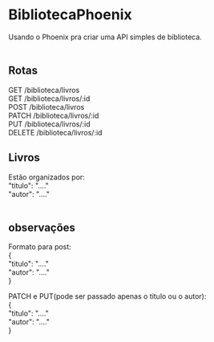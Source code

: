 # BibliotecaPhoenix
Usando o Phoenix pra criar uma API simples de biblioteca.<br><br>

## Rotas
GET    /biblioteca/livros <br>
GET    /biblioteca/livros/:id <br>
POST   /biblioteca/livros <br>
PATCH  /biblioteca/livros/:id <br>
PUT    /biblioteca/livros/:id <br>
DELETE /biblioteca/livros/:id <br>

## Livros
Estão organizados por: <br>
"titulo": "...." <br>
"autor":  "...." <br>
<br>

## observações
Formato para post: <br>
{ <br>
  "titulo": "...." <br>
  "autor": "...." <br>
} <br>

PATCH e PUT(pode ser passado apenas o titulo ou o autor): <br>
{ <br>
  "titulo": "...." <br>
  "autor": "...." <br>
}
